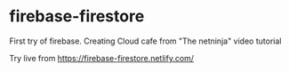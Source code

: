 # firebase-firestore
First try of firebase. Creating Cloud cafe from "The netninja" video tutorial


Try live from https://firebase-firestore.netlify.com/

